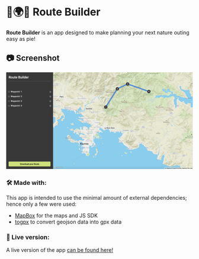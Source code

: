 # 🥾🌍🐻 Route Builder

**Route Builder** is an app designed to make planning your next nature outing easy as pie!

## 📷 Screenshot

![Route Builder](https://raw.githubusercontent.com/MyElectricSheep/route-builder/main/src/assets/screenshots/route-builder.png)

### 🛠️ Made with:

This app is intended to use the minimal amount of external dependencies; hence only a few were used:

- [MapBox](https://www.mapbox.com/) for the maps and JS SDK
- [togpx](https://github.com/tyrasd/togpx) to convert geojson data into gpx data

### 🚀 Live version:

A live version of the app [can be found here!](https://route-builder.ben.express/)
